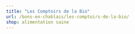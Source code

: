 ```yaml
---
title: "Les Comptoirs de la Bio"
url: /bons-en-chablais/les-comptoirs-de-la-bio/
shop: alimentation saine
---
```

